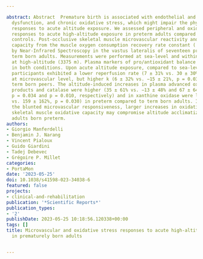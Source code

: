 ---
abstract: Abstract  Premature birth is associated with endothelial and mitochondrial
  dysfunction, and chronic oxidative stress, which might impair the physiological
  responses to acute altitude exposure. We assessed peripheral and oxidative stress
  responses to acute high-altitude exposure in preterm adults compared to term born
  controls. Post-occlusive skeletal muscle microvascular reactivity and oxidative
  capacity from the muscle oxygen consumption recovery rate constant ( k ) were determined
  by Near-Infrared Spectroscopy in the vastus lateralis of seventeen preterm and seventeen
  term born adults. Measurements were performed at sea-level and within 1 h of arrival
  at high-altitude (3375 m). Plasma markers of pro/antioxidant balance were assessed
  in both conditions. Upon acute altitude exposure, compared to sea-level, preterm
  participants exhibited a lower reperfusion rate (7 ± 31% vs. 30 ± 30%, p = 0.046)
  at microvascular level, but higher k (6 ± 32% vs. −15 ± 21%, p = 0.039), than their
  term born peers. The altitude-induced increases in plasma advanced oxidation protein
  products and catalase were higher (35 ± 61% vs. −13 ± 48% and 67 ± 64% vs. 15 ± 61%,
  p = 0.034 and p = 0.010, respectively) and in xanthine oxidase were lower (29 ± 82%
  vs. 159 ± 162%, p = 0.030) in preterm compared to term born adults. In conclusion,
  the blunted microvascular responsiveness, larger increases in oxidative stress and
  skeletal muscle oxidative capacity may compromise altitude acclimatization in healthy
  adults born preterm.
authors:
- Giorgio Manferdelli
- Benjamin J. Narang
- Vincent Pialoux
- Guido Giardini
- Tadej Debevec
- Grégoire P. Millet
categories:
- PortaMon
date: '2023-05-25'
doi: 10.1038/s41598-023-34038-6
featured: false
projects:
- clinical-and-rehabilitation
publication: '*Scientific Reports*'
publication_types:
- '2'
publishDate: 2023-05-25 10:18:56.120338+00:00
tags: []
title: Microvascular and oxidative stress responses to acute high-altitude exposure
  in prematurely born adults

---
